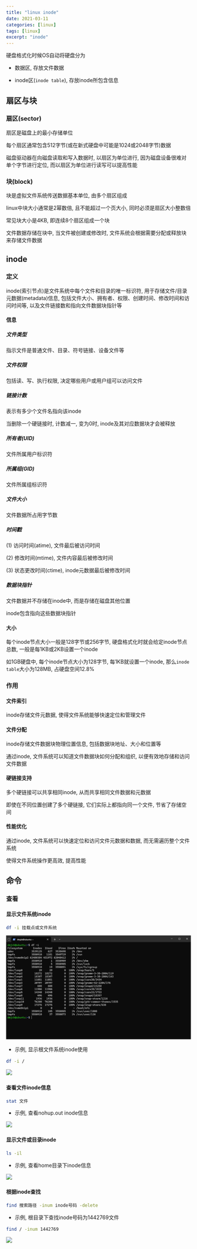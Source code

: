 ```yaml
---
title: "linux inode"
date: 2021-03-11
categories: [linux]
tags: [linux]
excerpt: "inode"
---
```


硬盘格式化时候OS自动将硬盘分为

- 数据区, 存放文件数据

- inode区(`inode table`), 存放inode所包含信息

## 扇区与块

### 扇区(sector)

扇区是磁盘上的最小存储单位

每个扇区通常包含512字节(或在新式硬盘中可能是1024或2048字节)数据

磁盘驱动器在向磁盘读取和写入数据时, 以扇区为单位进行, 因为磁盘设备很难对单个字节进行定位, 而以扇区为单位进行读写可以提高性能

### 块(block)

块是虚拟文件系统传送数据基本单位, 由多个扇区组成

linux中块大小通常是2幂数倍, 且不能超过一个页大小, 同时必须是扇区大小整数倍

常见块大小是4KB, 即连续8个扇区组成一个块

文件数据存储在块中, 当文件被创建或修改时, 文件系统会根据需要分配或释放块来存储文件数据

## inode

### 定义

inode(索引节点)是文件系统中每个文件和目录的唯一标识符, 用于存储文件/目录元数据(metadata)信息, 包括文件大小、拥有者、权限、创建时间、修改时间和访问时间等, 以及文件链接数和指向文件数据块指针等

#### 信息

##### 文件类型

指示文件是普通文件、目录、符号链接、设备文件等

##### 文件权限

包括读、写、执行权限, 决定哪些用户或用户组可以访问文件

##### 链接计数

表示有多少个文件名指向该inode

当删除一个硬链接时, 计数减一, 变为0时, inode及其对应数据块才会被释放

##### 所有者(UID)

文件所属用户标识符

##### 所属组(GID)

文件所属组标识符

##### 文件大小

文件数据所占用字节数

##### 时间戳

(1) 访问时间(atime), 文件最后被访问时间

(2) 修改时间(mtime), 文件内容最后被修改时间

(3) 状态更改时间(ctime), inode元数据最后被修改时间

##### 数据块指针

文件数据并不存储在inode中, 而是存储在磁盘其他位置

inode包含指向这些数据块指针

#### 大小

每个inode节点大小一般是128字节或256字节, 硬盘格式化时就会给定inode节点总数, 一般是每1KB或2KB设置一个inode

如1GB硬盘中, 每个inode节点大小为128字节, 每1KB就设置一个inode, 那么`inode table`大小为128MB, 占硬盘空间12.8\%

### 作用

#### 文件索引

inode存储文件元数据, 使得文件系统能够快速定位和管理文件

#### 文件分配

inode存储文件数据块物理位置信息, 包括数据块地址、大小和位置等

通过inode, 文件系统可以知道文件数据块如何分配和组织, 以便有效地存储和访问文件数据

#### 硬链接支持

多个硬链接可以共享相同inode, 从而共享相同文件数据和元数据

即使在不同位置创建了多个硬链接, 它们实际上都指向同一个文件, 节省了存储空间

#### 性能优化

通过inode, 文件系统可以快速定位和访问文件元数据和数据, 而无需遍历整个文件系统

使得文件系统操作更高效, 提高性能

## 命令

### 查看

#### 显示文件系统inode

```sh
df -i 挂载点或文件系统
```

![](/assets/image/20250101_132202.jpg)

- 示例, 显示根文件系统inode使用

```sh
df -i /
```

![](/assets/image/20241214_130418.jpg)

#### 查看文件inode信息

```sh
stat 文件
```

- 示例, 查看nohup.out inode信息

![](/assets/image/20241214_130340.jpg)

#### 显示文件或目录inode

```sh
ls -il
```

- 示例, 查看home目录下inode信息

![](/assets/image/20241214_130520.jpg)

#### 根据inode查找

```sh
find 搜索路径 -inum inode号码 -delete
```

- 示例, 根目录下查找inode号码为1442769文件

```sh
find / -inum 1442769
```

![](/assets/image/20241214_130631.jpg)